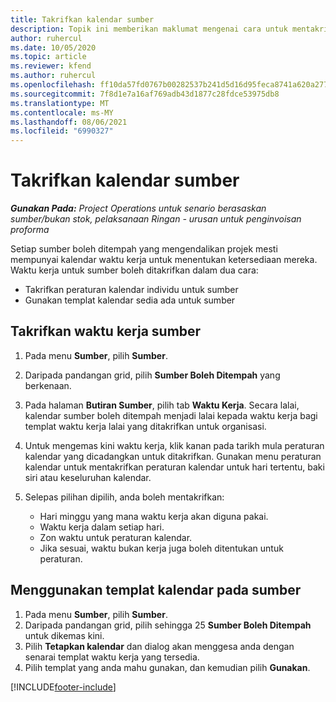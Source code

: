 ```yaml
---
title: Takrifkan kalendar sumber
description: Topik ini memberikan maklumat mengenai cara untuk mentakrifkan kalendar waktu kerja untuk sumber dalam Project Operations.
author: ruhercul
ms.date: 10/05/2020
ms.topic: article
ms.reviewer: kfend
ms.author: ruhercul
ms.openlocfilehash: ff10da57fd0767b00282537b241d5d16d95feca8741a620a277306bd8aa53ce5
ms.sourcegitcommit: 7f8d1e7a16af769adb43d1877c28fdce53975db8
ms.translationtype: MT
ms.contentlocale: ms-MY
ms.lasthandoff: 08/06/2021
ms.locfileid: "6990327"
---
```

# <a name="define-resource-calendars"></a>Takrifkan kalendar sumber

_**Gunakan Pada:** Project Operations untuk senario berasaskan sumber/bukan stok, pelaksanaan Ringan - urusan untuk penginvoisan proforma_

Setiap sumber boleh ditempah yang mengendalikan projek mesti mempunyai kalendar waktu kerja untuk menentukan ketersediaan mereka. Waktu kerja untuk sumber boleh ditakrifkan dalam dua cara: 

   - Takrifkan peraturan kalendar individu untuk sumber
   - Gunakan templat kalendar sedia ada untuk sumber

## <a name="define-a-resources-working-hours"></a>Takrifkan waktu kerja sumber

1. Pada menu **Sumber**, pilih **Sumber**.
2. Daripada pandangan grid, pilih **Sumber Boleh Ditempah** yang berkenaan.
3. Pada halaman **Butiran Sumber**, pilih tab **Waktu Kerja**. Secara lalai, kalendar sumber boleh ditempah menjadi lalai kepada waktu kerja bagi templat waktu kerja lalai yang ditakrifkan untuk organisasi.
4. Untuk mengemas kini waktu kerja, klik kanan pada tarikh mula peraturan kalendar yang dicadangkan untuk ditakrifkan. Gunakan menu peraturan kalendar untuk mentakrifkan peraturan kalendar untuk hari tertentu, baki siri atau keseluruhan kalendar.
5. Selepas pilihan dipilih, anda boleh mentakrifkan:

    - Hari minggu yang mana waktu kerja akan diguna pakai.
    - Waktu kerja dalam setiap hari.
    - Zon waktu untuk peraturan kalendar.
    - Jika sesuai, waktu bukan kerja juga boleh ditentukan untuk peraturan.

## <a name="applying-a-calendar-template-to-a-resource"></a>Menggunakan templat kalendar pada sumber

1. Pada menu **Sumber**, pilih **Sumber**.
2. Daripada pandangan grid, pilih sehingga 25 **Sumber Boleh Ditempah** untuk dikemas kini.
3. Pilih **Tetapkan kalendar** dan dialog akan menggesa anda dengan senarai templat waktu kerja yang tersedia.
4. Pilih templat yang anda mahu gunakan, dan kemudian pilih **Gunakan**.


[!INCLUDE[footer-include](../includes/footer-banner.md)]